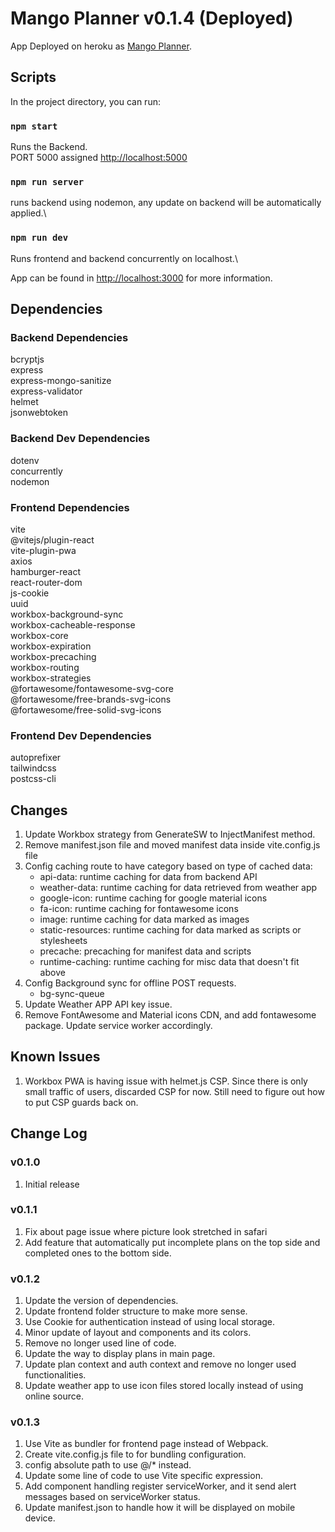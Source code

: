 # Mango Planner v0.1.4 (Deployed)

App Deployed on heroku as [Mango Planner](https://mangoplanner.herokuapp.com/).

## Scripts

In the project directory, you can run:

### `npm start`

Runs the Backend.\
PORT 5000 assigned [http://localhost:5000](http://localhost:5000)

### `npm run server`

runs backend using nodemon, any update on backend will be automatically applied.\

### `npm run dev`

Runs frontend and backend concurrently on localhost.\

App can be found in [http://localhost:3000](http://localhost:3000) for more information.

## Dependencies

### Backend Dependencies

bcryptjs\
express\
express-mongo-sanitize\
express-validator\
helmet\
jsonwebtoken

### Backend Dev Dependencies

dotenv\
concurrently\
nodemon

### Frontend Dependencies

vite\
@vitejs/plugin-react\
vite-plugin-pwa\
axios\
hamburger-react\
react-router-dom\
js-cookie\
uuid\
workbox-background-sync\
workbox-cacheable-response\
workbox-core\
workbox-expiration\
workbox-precaching\
workbox-routing\
workbox-strategies\
@fortawesome/fontawesome-svg-core\
@fortawesome/free-brands-svg-icons\
@fortawesome/free-solid-svg-icons

### Frontend Dev Dependencies

autoprefixer\
tailwindcss\
postcss-cli

## Changes

1. Update Workbox strategy from GenerateSW to InjectManifest method.
2. Remove manifest.json file and moved manifest data inside vite.config.js file
3. Config caching route to have category based on type of cached data:
   - api-data: runtime caching for data from backend API
   - weather-data: runtime caching for data retrieved from weather app
   - google-icon: runtime caching for google material icons
   - fa-icon: runtime caching for fontawesome icons
   - image: runtime caching for data marked as images
   - static-resources: runtime caching for data marked as scripts or stylesheets
   - precache: precaching for manifest data and scripts
   - runtime-caching: runtime caching for misc data that doesn't fit above
4. Config Background sync for offline POST requests.
   - bg-sync-queue
5. Update Weather APP API key issue.
6. Remove FontAwesome and Material icons CDN, and add fontawesome package. Update service worker accordingly.

## Known Issues

1. Workbox PWA is having issue with helmet.js CSP. Since there is only small traffic of users, discarded CSP for now. Still need to figure out how to put CSP guards back on.

## Change Log

### v0.1.0

1. Initial release

### v0.1.1

1. Fix about page issue where picture look stretched in safari
2. Add feature that automatically put incomplete plans on the top side and completed ones to the bottom side.

### v0.1.2

1. Update the version of dependencies.
2. Update frontend folder structure to make more sense.
3. Use Cookie for authentication instead of using local storage.
4. Minor update of layout and components and its colors.
5. Remove no longer used line of code.
6. Update the way to display plans in main page.
7. Update plan context and auth context and remove no longer used functionalities.
8. Update weather app to use icon files stored locally instead of using online source.

### v0.1.3

1. Use Vite as bundler for frontend page instead of Webpack.
2. Create vite.config.js file to for bundling configuration.
3. config absolute path to use @/\* instead.
4. Update some line of code to use Vite specific expression.
5. Add component handling register serviceWorker, and it send alert messages based on serviceWorker status.
6. Update manifest.json to handle how it will be displayed on mobile device.

